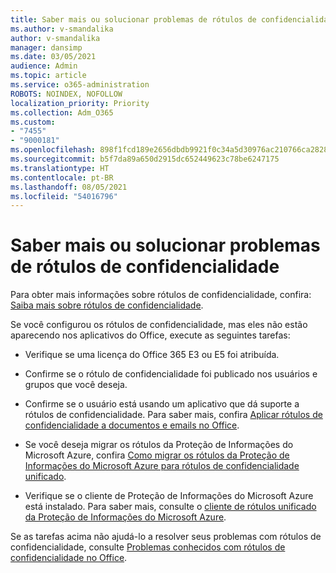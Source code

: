 ```yaml
---
title: Saber mais ou solucionar problemas de rótulos de confidencialidade
ms.author: v-smandalika
author: v-smandalika
manager: dansimp
ms.date: 03/05/2021
audience: Admin
ms.topic: article
ms.service: o365-administration
ROBOTS: NOINDEX, NOFOLLOW
localization_priority: Priority
ms.collection: Adm_O365
ms.custom:
- "7455"
- "9000181"
ms.openlocfilehash: 898f1fcd189e2656dbdb9921f0c34a5d30976ac210766ca28284c455053dae50
ms.sourcegitcommit: b5f7da89a650d2915dc652449623c78be6247175
ms.translationtype: HT
ms.contentlocale: pt-BR
ms.lasthandoff: 08/05/2021
ms.locfileid: "54016796"
---
```

# <a name="learn-about-or-troubleshoot-sensitivity-labels"></a>Saber mais ou solucionar problemas de rótulos de confidencialidade

Para obter mais informações sobre rótulos de confidencialidade, confira: [Saiba mais sobre rótulos de confidencialidade](https://docs.microsoft.com/microsoft-365/compliance/sensitivity-labels).

Se você configurou os rótulos de confidencialidade, mas eles não estão aparecendo nos aplicativos do Office, execute as seguintes tarefas:

- Verifique se uma licença do Office 365 E3 ou E5 foi atribuída.

- Confirme se o rótulo de confidencialidade foi publicado nos usuários e grupos que você deseja.

- Confirme se o usuário está usando um aplicativo que dá suporte a rótulos de confidencialidade. Para saber mais, confira [Aplicar rótulos de confidencialidade a documentos e emails no Office](https://support.microsoft.com/topic/apply-sensitivity-labels-to-your-files-and-email-in-office-2f96e7cd-d5a4-403b-8bd7-4cc636bae0f9).

- Se você deseja migrar os rótulos da Proteção de Informações do Microsoft Azure, confira [Como migrar os rótulos da Proteção de Informações do Microsoft Azure para rótulos de confidencialidade unificado](https://docs.microsoft.com/azure/information-protection/configure-policy-migrate-labels).

- Verifique se o cliente de Proteção de Informações do Microsoft Azure está instalado. Para saber mais, consulte o [cliente de rótulos unificado da Proteção de Informações do Microsoft Azure](https://docs.microsoft.com/azure/information-protection/rms-client/unifiedlabelingclient-version-release-history).

Se as tarefas acima não ajudá-lo a resolver seus problemas com rótulos de confidencialidade, consulte [Problemas conhecidos com rótulos de confidencialidade no Office](https://support.microsoft.com/topic/known-issues-with-sensitivity-labels-in-office-b169d687-2bbd-4e21-a440-7da1b2743edc).
